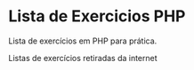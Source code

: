 # Lista de Exercicios PHP

Lista de exercícios em PHP para prática.

Listas de exercícios retiradas da internet
